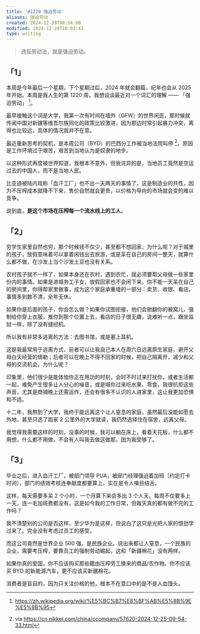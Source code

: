 ```yaml
---
title: '#1220 强迫劳动'
aliases: 强迫劳动
created: 2024-12-28T08:54:00
modified: 2024-12-28T10:03:41
type: writing
---
```


> 违反劳动法，就是强迫劳动。

## 「1」

本周是今年最后一个星期，下个星期过后，2024 年就会翻篇，纪年也会从 2025 年开始。本周是我人生的第 1220 周，我想谈谈最近对一个词汇的理解 —— 「强迫劳动」 [^forced-labor-wikipedia]。

最早接触这个词是大学，我第一次有时间在墙外（GFW）的世界闲逛，那时候就传闻中国对新疆等维吾尔族同化的政策比较激进，因为那边时常引起暴力冲突，离得也比较远，具体的情况我并不在意。

最近重新思考的契机，是本周公司（BYD）的巴西分工作被当地法院叫停 [^BYD-law-event]，原因是工作环境过于艰苦，艰苦到当地认为是奴隶的地步。

以这种形式再度被世界知道，我根本不意外，但我诧异的是，当地员工竟然是空运过去的中国人，而不是当地人民。

比亚迪被陆内戏称「血汗工厂」也不出一天两天的事情了，这是制造业的共性，因为不压榨成本就降不下来，售价自然就会更贵，以价格为导向的市场就会变的难以竞争。

说到底，**是这个市场在压榨每一个流水线上的工人**。

## 「2」

穷学生家里自然也穷，那个时候钱不仅少，甚至都不想回家，为什么呢？对于城里的孩子，放假意味着可以拿着闲钱出去旅游，或是呆在自己的房间一整天，就算什么都不做，在沙发上当个沙发土豆也没有关系。

农村孩子就不一样了，如果本身还在农村，遇到农忙，就必须要帮父母做一些家里份内的事情。如果是进城务工子女，放假回家也不会闲下来，你不能一天呆在自己的房间里，你得帮家里做事，成为这个家庭承重墙的一部分：卖货、收银、看店。事情多到数不清，全年无休。

如果你是后面的孩子，你会怎么做？如果你试图拒接，他们会掀翻你的被窝儿，强制给你穿上衣服，推你到那个位置上去，看店的日子很无趣，说难听一点，跟坐监狱一样，除了没有缝纫机。

所以我有非常多逃离的方法：去图书馆，或是塞上耳机。

这是我最常用于逃离方式，前者可以让我自己本人在周六日远离原生家庭，避开父母白天经营的情勒；后者可以在晚上不得不回家的时候，把自己隔离开，减少和父母的交流机会。为什么呢？

印象里，他们很少是能体恤你正在用功的时刻，会时不时过来打扰你，或者生活都一起，难免产生很多让人分心的噪音，或是喊你过来吃水果、零食，我很抗拒这些声音，尤其是商铺晚上还需运作，还会有很多不认识的人进家里，这让我更加恐惧和不适。

十二年，我熬到了大学，我终于能远离这个让人窒息的家庭，虽然最后没能如愿去外地，甚至只选了距家 2 公里外的大学就读，我仍然选择住在宿舍，远离父母。

我觉得我需要这样的时刻，没事的时候，我可以躺在床上，看着天花板，什么都不用想，什么都不用做，不会有人叫我去做这做那，因为我受够了。

## 「3」

毕业之后，进入血汗工厂，被部门领导 PUA，被部门经理强迫着加班（约定打卡时间），部门的绩效考核连奉献度都要算上，实在是令人嗔目结舌。

这样，每天需要多呆 2 个小时，一个月算下来会多出 3 个人天。每周不仅要多上一天，连一毛加班费都没有。这是如今我的工作日常，但每天真的都有做不完的工作吗？

我不清楚别的公司是否这样，至少华为是这样，但说白了这只是光把人家的恨劲学过来了。完全没有考虑过员工的感受。

而这公司竟然是世界企业 500 强，是民族企业。说出来都让人窒息，一个民族的企业，需要考压榨，要靠员工的强制劳动崛起，这和「新疆棉花」没有两样。

如果你真的爱国，你不应该购买那些籍由压榨劳工换来的商品/农作物。你不应该买 BYD 的新能源汽车，更不应该买新疆棉花。

消费者是盲目的，因为只关注价格的他，根本不在意口中的是不是人血馒头。

[^forced-labor-wikipedia]: https://zh.wikipedia.org/wiki/%E5%BC%B7%E8%BF%AB%E5%8B%9E%E5%8B%95
[^BYD-law-event]:via https://cn.nikkei.com/china/ccompany/57620-2024-12-25-09-54-33.html
